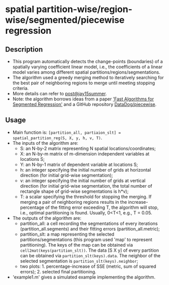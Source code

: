 # spatial partition-wise/region-wise/segmented/piecewise regression
## Description
* This program automatically detects the change-points (boundaries) of a spatially
varying coefficient linear model, i.e., the coefficients of a linear model varies
among different spatial partitions/regions/segmentations.
* The algorithm used a greedy merging method to iteratively searching for the best
pair of neighboring regions to merge until meeting stopping criteria.
* More details can refer to [post@jay15summer](https://jay15summer.github.io/2018/04/29/spatial-partition-wise-regression.html).
* Note: the algorithm borrows ideas from a paper ['Fast Algorithms for Segmented Regression'](http://proceedings.mlr.press/v48/acharya16.pdf) and a GitHub repository [DataDog/piecewise](https://github.com/DataDog/piecewise).
## Usage
* Main function is: ``[partition_all, partiaion_slt] = spatial_partition_reg(S, X, y, h, v, T)``.
* The inputs of the algorithm are:
   * S: an N-by-2 matrix representing N spatial locations/coordinates;
   * X: an N-by-m matrix of m-dimension independent variables at locations S;
   * Y: an N-by-1 matrix of dependent variable at locations S;
   * h: an integer specifying the initial number of grids at horizontal direction
   (for initial grid-wise segmentation);
   * v: an integer specifying the initial number of grids at vertical direction
   (for initial grid-wise segmentation, the total number of rectangle shape of grid-wise segmentations is h*v);
   * T: a scalar specifying the threshold for stopping the merging.
   If merging a pair of neighboring regions results in the increase-percentage of the fitting error exceeding T, the algorithm will stop,
    i.e., optimal partitioning is found. Usually, 0<T<1, e.g., T = 0.05.
* The outputs of the algorithm are:
   * partition_all: a cell recording the segmentations of every iterations
   (partition_all.segments) and their fitting errors (partition_all.metric);
   * partition_slt: a map representing the selected partitions/segmentations (this program used 'map' to represent partitioning).
   The keys of the map can be obtained via ``cell2mat(keys(partition_slt))``.
   The data [S X y] of every partition can be obtained via ``partition_slt(keys).data``.
   The neighbor of the selected segmentation is ``partition_slt(keys).neighbor``;
   * two plots: 1. percentage-increase of SSE (metric, sum of squared errors); 2. selected final partitioning.
* 'example1.m' gives a simulated example implementing the algorithm.

